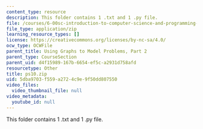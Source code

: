 ```yaml
---
content_type: resource
description: This folder contains 1 .txt and 1 .py file.
file: /courses/6-00sc-introduction-to-computer-science-and-programming-spring-2011/5dba9703f559a2724c9e9f50dd807550_ps10.zip
file_type: application/zip
learning_resource_types: []
license: https://creativecommons.org/licenses/by-nc-sa/4.0/
ocw_type: OCWFile
parent_title: Using Graphs to Model Problems, Part 2
parent_type: CourseSection
parent_uid: d4f15989-167b-6654-ef5c-a2931d758afd
resourcetype: Other
title: ps10.zip
uid: 5dba9703-f559-a272-4c9e-9f50dd807550
video_files:
  video_thumbnail_file: null
video_metadata:
  youtube_id: null
---
```

This folder contains 1 .txt and 1 .py file.